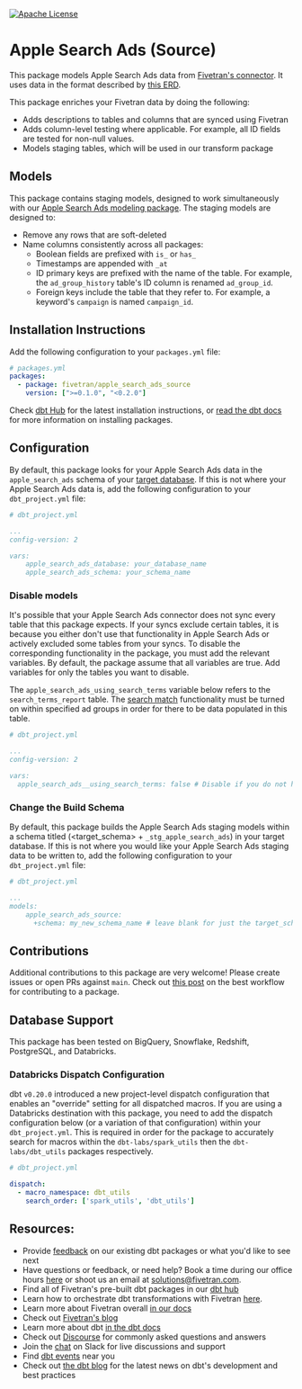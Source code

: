 [![Apache License](https://img.shields.io/badge/License-Apache%202.0-blue.svg)](https://opensource.org/licenses/Apache-2.0)
# Apple Search Ads (Source) 

This package models Apple Search Ads data from [Fivetran's connector](https://fivetran.com/docs/applications/apple-search-ads). It uses data in the format described by [this ERD](https://fivetran.com/docs/applications/apple-search-ads/#schemainformation).

This package enriches your Fivetran data by doing the following:
- Adds descriptions to tables and columns that are synced using Fivetran
- Adds column-level testing where applicable. For example, all ID fields are tested for non-null values.
- Models staging tables, which will be used in our transform package

## Models
This package contains staging models, designed to work simultaneously with our [Apple Search Ads modeling package](https://github.com/fivetran/dbt_apple_search_ads).  The staging models are designed to:
- Remove any rows that are soft-deleted
- Name columns consistently across all packages:
    - Boolean fields are prefixed with `is_` or `has_`
    - Timestamps are appended with `_at`
    - ID primary keys are prefixed with the name of the table. For example, the `ad_group_history` table's ID column is renamed `ad_group_id`.
    - Foreign keys include the table that they refer to. For example, a keyword's `campaign` is named `campaign_id`. 

## Installation Instructions
Add the following configuration to your `packages.yml` file:
```yml
# packages.yml
packages:
  - package: fivetran/apple_search_ads_source
    version: [">=0.1.0", "<0.2.0"]
```

Check [dbt Hub](https://hub.getdbt.com/) for the latest installation instructions, or [read the dbt docs](https://docs.getdbt.com/docs/package-management) for more information on installing packages.

## Configuration
By default, this package looks for your Apple Search Ads data in the `apple_search_ads` schema of your [target database](https://docs.getdbt.com/docs/running-a-dbt-project/using-the-command-line-interface/configure-your-profile). If this is not where your Apple Search Ads data is, add the following configuration to your `dbt_project.yml` file:

```yml
# dbt_project.yml

...
config-version: 2

vars:
    apple_search_ads_database: your_database_name
    apple_search_ads_schema: your_schema_name 
```
### Disable models
It's possible that your Apple Search Ads connector does not sync every table that this package expects. If your syncs exclude certain tables, it is because you either don't use that functionality in Apple Search Ads or actively excluded some tables from your syncs. To disable the corresponding functionality in the package, you must add the relevant variables. By default, the package assume that all variables are true. Add variables for only the tables you want to disable. 

The `apple_search_ads_using_search_terms` variable below refers to the `search_terms_report` table. The [search match](https://searchads.apple.com/help/campaigns/0006-understand-search-match) functionality must be turned on within specified ad groups in order for there to be data populated in this table. 

```yml
# dbt_project.yml

...
config-version: 2

vars:
  apple_search_ads__using_search_terms: false # Disable if you do not have the search_term_report table, or if you do not want search_term_report related metrics reported

```

### Change the Build Schema
By default, this package builds the Apple Search Ads staging models within a schema titled (<target_schema> + `_stg_apple_search_ads`) in your target database. If this is not where you would like your Apple Search Ads staging data to be written to, add the following configuration to your `dbt_project.yml` file:

```yml
# dbt_project.yml

...
models:
    apple_search_ads_source:
      +schema: my_new_schema_name # leave blank for just the target_schema
```

## Contributions
Additional contributions to this package are very welcome! Please create issues
or open PRs against `main`. Check out 
[this post](https://discourse.getdbt.com/t/contributing-to-a-dbt-package/657) 
on the best workflow for contributing to a package.


## Database Support

This package has been tested on BigQuery, Snowflake, Redshift, PostgreSQL, and Databricks.

### Databricks Dispatch Configuration
dbt `v0.20.0` introduced a new project-level dispatch configuration that enables an "override" setting for all dispatched macros. If you are using a Databricks destination with this package, you need to add the dispatch configuration below (or a variation of that configuration) within your `dbt_project.yml`. This is required in order for the package to accurately search for macros within the `dbt-labs/spark_utils` then the `dbt-labs/dbt_utils` packages respectively.

```yml
# dbt_project.yml

dispatch:
  - macro_namespace: dbt_utils
    search_order: ['spark_utils', 'dbt_utils']
```
## Resources:
- Provide [feedback](https://www.surveymonkey.com/r/DQ7K7WW) on our existing dbt packages or what you'd like to see next
- Have questions or feedback, or need help? Book a time during our office hours [here](https://calendly.com/fivetran-solutions-team/fivetran-solutions-team-office-hours) or shoot us an email at solutions@fivetran.com.
- Find all of Fivetran's pre-built dbt packages in our [dbt hub](https://hub.getdbt.com/fivetran/)
- Learn how to orchestrate dbt transformations with Fivetran [here](https://fivetran.com/docs/transformations/dbt).
- Learn more about Fivetran overall [in our docs](https://fivetran.com/docs)
- Check out [Fivetran's blog](https://fivetran.com/blog)
- Learn more about dbt [in the dbt docs](https://docs.getdbt.com/docs/introduction)
- Check out [Discourse](https://discourse.getdbt.com/) for commonly asked questions and answers
- Join the [chat](http://slack.getdbt.com/) on Slack for live discussions and support
- Find [dbt events](https://events.getdbt.com) near you
- Check out [the dbt blog](https://blog.getdbt.com/) for the latest news on dbt's development and best practices
